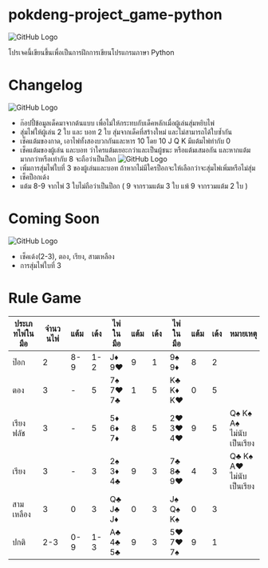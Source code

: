 # pokdeng-project_game-python

![GitHub Logo](https://shields.io/badge/Python-3-blue)

โปรเจคนี้เขียนขึ้นเพื่อเป็นการฝึกการเขียนโปรแกรมภาษา Python

# Changelog
![GitHub Logo](https://shields.io/badge/Version-1.0-green)
 - ก๊อปปี้ข้อมูลเด็คมาจากต้นแบบ เพื่อไม่ให้กระทบกับเด็คหลักเมื่อผู้เล่นสุ่มหยิบไพ่
 - สุ่มไพ่ให้ผู้เล่น 2 ใบ และ บอท 2 ใบ สุ่มจากเด็คที่สร้างใหม่ และไม่สามารถได้ใบซ้ำกัน
 - เช็คแต้มของกาด, เอาไพ่ทั้งสองบวกกันและหาร 10 โดย 10 J Q K มีแต้มไพ่ท่ากับ 0
 - เช็คแต้มของผู้เล่น และบอท ว่าใครแต้มเยอะกว่าและเป็นผู้ชนะ หรือแต้มเสมอกัน และหากแต้มมากกว่าหรือเท่ากับ 8 จะถือว่าเป็นป็อก
 ![GitHub Logo](https://shields.io/badge/Version-1.1-green)
 - เพิ่มการสุ่มไพ่ใบที่ 3 ของผู้เล่นและบอท ถ้าหากไม่มีใครป็อกจะให้เลือกว่าจะสุ่มไพ่เพิ่มหรือไม่สุ่ม
 - เช็คป็อกเด้ง
 - แต้ม 8-9 จากไพ่ 3 ใบไม่ถือว่าเป็นป็อก ( 9 จากรวมแต้ม 3 ใบ แพ้ 9 จากรวมแต้ม 2 ใบ )
 
# Coming Soon
![GitHub Logo](https://shields.io/badge/NextUpdate->>>-orange)
 - เช็คเด้ง(2-3), ตอง, เรียง, สามเหลือง
 - การสุ่มไพ่ใบที่ 3 

# Rule Game
ประเภทไพ่ในมือ | จำนวนไพ่ | แต้ม | เด้ง | ไพ่ในมือ | แต้ม | เด้ง | ไพ่ในมือ | แต้ม | เด้ง | หมายเหตุ
------|------|------|------|------|------|------|------|------|------|------
ป๊อก | 2 | 8-9 | 1-2 | J♦ 9♥ | 9 | 1 | 9♠ 9♦ | 8 | 2
ตอง | 3 | - | 5 | 7♠ 7♥ 7♣ | 1 | 5 | K♣ K♦ K♥ | 0 | 5
เรียงฟลัช | 3 | - | 5 | 5♦ 6♦ 7♦ | 8 | 5 | 2♥ 3♥ 4♥ | 9 | 5 | Q♠ K♠ A♠<br>ไม่นับเป็นเรียง
เรียง | 3 | - | 3 | 2♠ 3♦ 4♣ | 9 | 3 | 7♣ 8♣ 9♥ | 4 | 3 | Q♣ K♠ A♥<br>ไม่นับเป็นเรียง
สามเหลือง | 3 | 0 | 3 | Q♣ J♣ J♦ | 0 | 3 | J♠ Q♠ K♠ | 0 | 3
ปกติ | 2-3 | 0-9 | 1-3 | A♣ 4♣ 5♣ | 9 | 3 | 5♥ 7♥ 7♠ | 9 | 1
